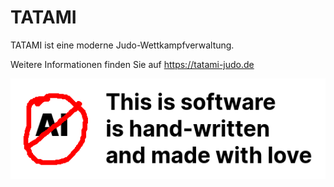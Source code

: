# TATAMI

TATAMI ist eine moderne Judo-Wettkampfverwaltung.

Weitere Informationen finden Sie auf https://tatami-judo.de

![TATAMI is made with love](made_with_love.png)